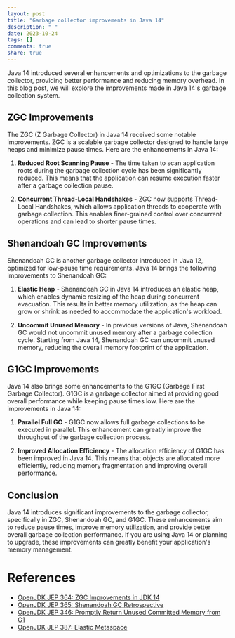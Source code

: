 ```yaml
---
layout: post
title: "Garbage collector improvements in Java 14"
description: " "
date: 2023-10-24
tags: []
comments: true
share: true
---
```


Java 14 introduced several enhancements and optimizations to the garbage collector, providing better performance and reducing memory overhead. In this blog post, we will explore the improvements made in Java 14's garbage collection system.

## ZGC Improvements

The ZGC (Z Garbage Collector) in Java 14 received some notable improvements. ZGC is a scalable garbage collector designed to handle large heaps and minimize pause times. Here are the enhancements in Java 14:

1. **Reduced Root Scanning Pause** - The time taken to scan application roots during the garbage collection cycle has been significantly reduced. This means that the application can resume execution faster after a garbage collection pause.

2. **Concurrent Thread-Local Handshakes** - ZGC now supports Thread-Local Handshakes, which allows application threads to cooperate with garbage collection. This enables finer-grained control over concurrent operations and can lead to shorter pause times.

## Shenandoah GC Improvements

Shenandoah GC is another garbage collector introduced in Java 12, optimized for low-pause time requirements. Java 14 brings the following improvements to Shenandoah GC:

1. **Elastic Heap** - Shenandoah GC in Java 14 introduces an elastic heap, which enables dynamic resizing of the heap during concurrent evacuation. This results in better memory utilization, as the heap can grow or shrink as needed to accommodate the application's workload.

2. **Uncommit Unused Memory** - In previous versions of Java, Shenandoah GC would not uncommit unused memory after a garbage collection cycle. Starting from Java 14, Shenandoah GC can uncommit unused memory, reducing the overall memory footprint of the application.

## G1GC Improvements

Java 14 also brings some enhancements to the G1GC (Garbage First Garbage Collector). G1GC is a garbage collector aimed at providing good overall performance while keeping pause times low. Here are the improvements in Java 14:

1. **Parallel Full GC** - G1GC now allows full garbage collections to be executed in parallel. This enhancement can greatly improve the throughput of the garbage collection process.

2. **Improved Allocation Efficiency** - The allocation efficiency of G1GC has been improved in Java 14. This means that objects are allocated more efficiently, reducing memory fragmentation and improving overall performance.

## Conclusion

Java 14 introduces significant improvements to the garbage collector, specifically in ZGC, Shenandoah GC, and G1GC. These enhancements aim to reduce pause times, improve memory utilization, and provide better overall garbage collection performance. If you are using Java 14 or planning to upgrade, these improvements can greatly benefit your application's memory management. 

# References
- [OpenJDK JEP 364: ZGC Improvements in JDK 14](https://openjdk.java.net/jeps/364)
- [OpenJDK JEP 365: Shenandoah GC Retrospective](https://openjdk.java.net/jeps/365)
- [OpenJDK JEP 346: Promptly Return Unused Committed Memory from G1](https://openjdk.java.net/jeps/346)
- [OpenJDK JEP 387: Elastic Metaspace](https://openjdk.java.net/jeps/387)